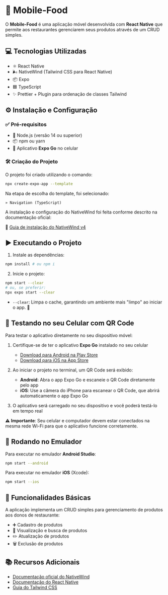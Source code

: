 # 📱 Mobile-Food

O **Mobile-Food** é uma aplicação móvel desenvolvida com **React Native** que permite aos restaurantes gerenciarem seus produtos através de um CRUD simples.

## 💻 Tecnologias Utilizadas

- ⚛️ React Native
- 🌬️ NativeWind (Tailwind CSS para React Native)
- 📦 Expo
- 🟦 TypeScript
- ✨ Prettier + Plugin para ordenação de classes Tailwind

## ⚙️ Instalação e Configuração

### ✅ Pré-requisitos

- 🧩 Node.js (versão 14 ou superior)
- 📦 npm ou yarn
- 📱 Aplicativo **Expo Go** no celular

### 🛠️ Criação do Projeto

O projeto foi criado utilizando o comando:

```bash
npx create-expo-app --template
```

Na etapa de escolha do template, foi selecionado:

```
» Navigation (TypeScript)
```

A instalação e configuração do NativeWind foi feita conforme descrito na documentação oficial:

🔗 [Guia de instalação do NativeWind v4](https://www.nativewind.dev/docs/getting-started/installation)

## ▶️ Executando o Projeto

1. Instale as dependências:

```bash
npm install # ou npm i
```

2. Inicie o projeto:

```bash
npm start --clear
# ou, se preferir:
npx expo start --clear
```

- `--clear`: Limpa o cache, garantindo um ambiente mais "limpo" ao iniciar o app. 🧹

## 📲 Testando no seu Celular com QR Code

Para testar o aplicativo diretamente no seu dispositivo móvel:

1. Certifique-se de ter o aplicativo **Expo Go** instalado no seu celular

   - [Download para Android na Play Store](https://play.google.com/store/apps/details?id=host.exp.exponent)
   - [Download para iOS na App Store](https://apps.apple.com/app/expo-go/id982107779)

2. Ao iniciar o projeto no terminal, um QR Code será exibido:

   - **Android**: Abra o app Expo Go e escaneie o QR Code diretamente pelo app
   - **iOS**: Use a câmera do iPhone para escanear o QR Code, que abrirá automaticamente o app Expo Go

3. O aplicativo será carregado no seu dispositivo e você poderá testá-lo em tempo real

⚠️ **Importante**: Seu celular e computador devem estar conectados na mesma rede Wi-Fi para que o aplicativo funcione corretamente.

## 📱 Rodando no Emulador

Para executar no emulador **Android Studio**:

```bash
npm start --android
```

Para executar no emulador **iOS** (Xcode):

```bash
npm start --ios
```

## 🧾 Funcionalidades Básicas

A aplicação implementa um CRUD simples para gerenciamento de produtos aos donos de restaurante:

- ➕ Cadastro de produtos
- 🔎 Visualização e busca de produtos
- ✏️ Atualização de produtos
- 🗑️ Exclusão de produtos

## 📚 Recursos Adicionais

- [Documentação oficial do NativeWind](https://www.nativewind.dev/docs/overview)
- [Documentação do React Native](https://reactnative.dev/docs/getting-started)
- [Guia do Tailwind CSS](https://tailwindcss.com/docs)
